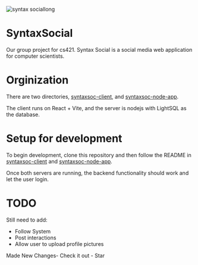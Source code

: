 
![syntax sociallong](https://github.com/user-attachments/assets/7dd29700-5dfb-42ff-b2d5-a27ab8d719a3)




# SyntaxSocial
Our group project for cs421. Syntax Social is a social media web application for computer scientists.

# Orginization
There are two directories, [syntaxsoc-client](https://github.com/dbalfour8480/Social-Media-App-Home/tree/main/syntaxsoc-client), and [syntaxsoc-node-app](https://github.com/dbalfour8480/Social-Media-App-Home/tree/main/syntaxsoc-node-app).

The client runs on React + Vite, and the server is nodejs with LightSQL as the database.



# Setup for development

To begin development, clone this repository and then follow the README in [syntaxsoc-client](https://github.com/dbalfour8480/Social-Media-App-Home/tree/main/syntaxsoc-client) and [syntaxsoc-node-app](https://github.com/dbalfour8480/Social-Media-App-Home/tree/main/syntaxsoc-node-app).

Once both servers are running, the backend functionality should work and let the user login. 


# TODO

Still need to add:


* Follow System
* Post interactions
* Allow user to upload profile pictures

Made New Changes- Check it out - Star




